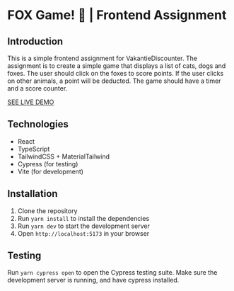 # FOX Game! 🦊 | Frontend Assignment

## Introduction

This is a simple frontend assignment for VakantieDiscounter. The assignment is to create a simple game that displays a list of cats, dogs and foxes. The user should click on the foxes to score points. If the user clicks on other animals, a point will be deducted. The game should have a timer and a score counter.

[SEE LIVE DEMO](https://fox-game-vd.netlify.app/)
## Technologies

- React
- TypeScript
- TailwindCSS + MaterialTailwind
- Cypress (for testing)
- Vite (for development)

## Installation

1. Clone the repository
2. Run `yarn install` to install the dependencies
3. Run `yarn dev` to start the development server
4. Open `http://localhost:5173` in your browser

## Testing

Run `yarn cypress open` to open the Cypress testing suite. Make sure the development server is running, and have cypress installed.
